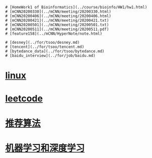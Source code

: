 ```
# [HomeWork1 of Bioinformatics](../course/bioinfo/HW1/hw1.html)
# [mCNN20200330](../mCNN/meeting/20200330.html)
# [mCNN20200406](../mCNN/meeting/20200406.html)
# [mCNN20200421](../mCNN/meeting/20200421.txt)
# [mCNN20200501](../mCNN/meeting/20200501.txt)
# [mCNN20200511](../mCNN/meeting/20200511.pdf)
# [feature158](../mCNN/HyperNote/note.html)

# [desney](../for/tsoo/desney.md)
# [tencent](../for/tsoo/tencent.md)
# [bytedance_data](../for/tsoo/bytedance.md)
# [baidu_interview](../for/job/baidu.md)
```
# [linux](../note/linux/hp.md)
# [leetcode](../note/leetcode/leetcode.md)
# [推荐算法](../note/推荐算法/推荐算法.md)
# [机器学习和深度学习](../note/机器学习和深度学习/机器学习和深度学习.md)
